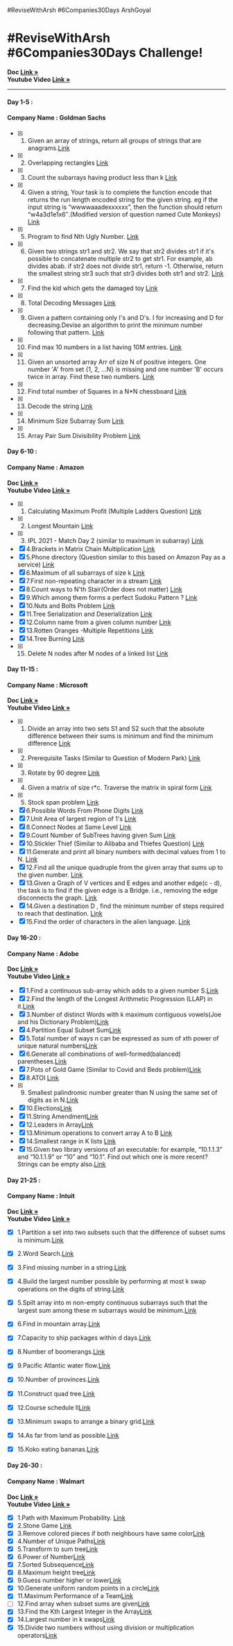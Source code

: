 #ReviseWithArsh #6Companies30Days ArshGoyal

# #ReviseWithArsh #6Companies30Days Challenge!
<b>Doc </b><a href="https://docs.google.com/document/d/e/2PACX-1vRgrSl5zCl8P92F0qNuJyDF9v8aqfNd1UB9fQWTb-_aohzhPbZ0GOVbXvfnGHgzbWWdkf9gr7ZgM0lj/pub"><strong>Link »</strong></a><br/>
<b>Youtube Video </b><a href="https://www.youtube.com/watch?v=8ESo_bXhRC4&ab_channel=ArshGoyal"><strong>Link »</strong></a><br/>
<hr/>

#### Day 1-5 :
#### Company Name : Goldman Sachs

- [x] 1. Given an array of strings, return all groups of strings that are anagrams.<a href="https://practice.geeksforgeeks.org/problems/print-anagrams-together/1/">Link</a>
- [x] 2. Overlapping rectangles <a href="https://practice.geeksforgeeks.org/problems/overlapping-rectangles1924/1/">Link</a>
- [x] 3. Count the subarrays having product less than k <a href="https://practice.geeksforgeeks.org/problems/count-the-subarrays-having-product-less-than-k1708/1/">Link</a>
- [x] 4. Given a string, Your task is to  complete the function encode that returns the run length encoded string for the given string. eg if the input string is “wwwwaaadexxxxxx”, then the function should return “w4a3d1e1x6″.(Modified version of question named Cute Monkeys) <a href="https://practice.geeksforgeeks.org/problems/run-length-encoding/1/">Link</a>
- [x] 5. Program to find Nth Ugly Number. <a href="https://practice.geeksforgeeks.org/problems/ugly-numbers2254/1/">Link</a>
- [x] 6. Given two strings str1 and str2. We say that str2 divides str1 if it's possible to concatenate multiple str2 to get str1. For example, ab divides abab. if str2 does not divide str1, return -1. Otherwise, return the smallest string str3 such that str3 divides both str1 and str2. <a href="https://leetcode.com/problems/greatest-common-divisor-of-strings/">Link</a>
- [x] 7. Find the kid which gets the damaged toy <a href="https://www.geeksforgeeks.org/distributing-m-items-circle-size-n-starting-k-th-position/">Link</a>
- [x] 8. Total Decoding Messages <a href="https://practice.geeksforgeeks.org/problems/total-decoding-messages1235/1/">Link</a>
- [x] 9. Given a pattern containing only I's and D's. I for increasing and D for decreasing.Devise an algorithm to print the minimum number following that pattern. <a href="https://practice.geeksforgeeks.org/problems/number-following-a-pattern3126/1">Link</a>
- [x] 10. Find max 10 numbers in a list having 10M entries. <a href="https://leetcode.com/discuss/interview-experience/514986/Goldman-Sachs-Interview-Process-and-Questions">Link</a>
- [x] 11. Given an unsorted array Arr of size N of positive integers. One number 'A' from     set {1, 2, …N} is missing and one number 'B' occurs twice in array. Find these two numbers. <a href="https://practice.geeksforgeeks.org/problems/find-missing-and-repeating2512/1/">Link</a>
- [x] 12. Find total number of Squares in a N*N chessboard <a href="https://practice.geeksforgeeks.org/problems/squares-in-nn-chessboard/0">Link</a>
- [x] 13. Decode the string <a href="https://practice.geeksforgeeks.org/problems/decode-the-string2444/1">Link</a>
- [x] 14. Minimum Size Subarray Sum <a href="https://leetcode.com/problems/minimum-size-subarray-sum/">Link</a>
- [x] 15. Array Pair Sum Divisibility Problem <a href="https://practice.geeksforgeeks.org/problems/array-pair-sum-divisibility-problem3257/1">Link</a>


#### Day 6-10 :
#### Company Name : Amazon

<b>Doc </b><a href="https://docs.google.com/document/d/1KH9GVaUCET-y5SL5sg6DAnon9XwRRW-sPiyJ2p7FRLs/edit"><strong>Link »</strong></a><br/>
<b>Youtube Video </b> <a href="https://www.youtube.com/watch?v=4ZBKj3ioGjY"><strong>Link »</strong></a><br/>


- [x] 1. Calculating Maximum Profit (Multiple Ladders Question) <a href="https://practice.geeksforgeeks.org/problems/maximum-profit4657/1">Link</a>
- [x] 2. Longest Mountain <a href="https://leetcode.com/problems/longest-mountain-in-array/">Link</a>
- [x] 3. IPL 2021 - Match Day 2 (similar to maximum in subarray) <a href="https://practice.geeksforgeeks.org/problems/deee0e8cf9910e7219f663c18d6d640ea0b87f87/1/
">Link</a>
- [x] 4.Brackets in Matrix Chain Multiplication <a href="https://practice.geeksforgeeks.org/problems/brackets-in-matrix-chain-multiplication1024/1/">Link</a>
- [x] 5.Phone directory (Question similar to this based on Amazon Pay as a service) <a href="https://practice.geeksforgeeks.org/problems/phone-directory4628/1/">Link</a>
- [x] 6.Maximum of all subarrays of size k <a href="https://practice.geeksforgeeks.org/problems/maximum-of-all-subarrays-of-size-k3101/1">Link</a>
- [x] 7.First non-repeating character in a stream <a href="https://practice.geeksforgeeks.org/problems/first-non-repeating-character-in-a-stream1216/1">Link</a>
- [x] 8.Count ways to N'th Stair(Order does not matter) <a href="https://practice.geeksforgeeks.org/problems/count-ways-to-nth-stairorder-does-not-matter1322/1/">Link</a>
- [x] 9.Which among them forms a perfect Sudoku Pattern ? <a href="https://practice.geeksforgeeks.org/problems/is-sudoku-valid4820/1/">Link</a>
- [x] 10.Nuts and Bolts Problem <a href="https://practice.geeksforgeeks.org/problems/nuts-and-bolts-problem0431/1">Link</a>
- [x] 11.Tree Serialization and Deserialization <a href="https://practice.geeksforgeeks.org/problems/serialize-and-deserialize-a-binary-tree/1">Link</a>
- [x] 12.Column name from a given column number <a href="https://practice.geeksforgeeks.org/problems/column-name-from-a-given-column-number4244/1/">Link</a>
- [x] 13.Rotten Oranges -Multiple Repetitions <a href="https://leetcode.com/problems/rotting-oranges/">Link</a>
- [x] 14.Tree Burning <a href="https://practice.geeksforgeeks.org/problems/burning-tree/1/">Link</a>
- [x] 15. Delete N nodes after M nodes of a linked list <a href="https://practice.geeksforgeeks.org/problems/delete-n-nodes-after-m-nodes-of-a-linked-list/1/">Link</a>

#### Day 11-15 :
#### Company Name : Microsoft

<b>Doc </b><a href="https://docs.google.com/document/d/1sSyOTeZBVJExf0oytLVGk6Z34h1usFm4QRkr1Wb5ouk/edit"><strong>Link »</strong></a><br/>
<b>Youtube Video </b> <a href="https://www.youtube.com/watch?v=t8FeH5jNA-E&t=105s&ab_channel=ArshGoyal"><strong>Link »</strong></a><br/>


- [x] 1. Divide an array into two sets S1 and S2 such that the absolute difference between their sums is minimum and find the minimum difference <a href="https://practice.geeksforgeeks.org/problems/minimum-sum-partition3317/1/">Link</a>
- [x] 2. Prerequisite Tasks (Similar to Question of Modern Park) <a href="https://practice.geeksforgeeks.org/problems/prerequisite-tasks/1/">Link</a>
- [x] 3. Rotate by 90 degree <a href="https://practice.geeksforgeeks.org/problems/rotate-by-90-degree0356/1/">Link</a>
- [x] 4. Given a matrix of size r*c. Traverse the matrix in spiral form <a href="https://practice.geeksforgeeks.org/problems/spirally-traversing-a-matrix-1587115621/1/">Link</a>
- [x] 5. Stock span problem <a href="https://practice.geeksforgeeks.org/problems/stock-span-problem-1587115621/1">Link</a>
- [x] 6.Possible Words From Phone Digits <a href="https://practice.geeksforgeeks.org/problems/possible-words-from-phone-digits-1587115620/1/">Link</a>
- [x] 7.Unit Area of largest region of 1's <a href="https://practice.geeksforgeeks.org/problems/length-of-largest-region-of-1s-1587115620/1/">Link</a>
- [x] 8.Connect Nodes at Same Level <a href="https://practice.geeksforgeeks.org/problems/connect-nodes-at-same-level/1/">Link</a>
- [x] 9.Count Number of SubTrees having given Sum <a href="https://practice.geeksforgeeks.org/problems/count-number-of-subtrees-having-given-sum/1/">Link</a>
- [x] 10.Stickler Thief (Similar to Alibaba and Thiefes Question) <a href="https://practice.geeksforgeeks.org/problems/stickler-theif-1587115621/1/">Link</a>
- [x] 11.Generate and print all binary numbers with decimal values from 1 to N. <a href="https://practice.geeksforgeeks.org/problems/generate-binary-numbers-1587115620/1/">Link</a>  
- [x] 12.Find all the unique quadruple from the given array that sums up to the given number. <a href="https://practice.geeksforgeeks.org/problems/find-all-four-sum-numbers1732/1">Link</a>
- [x] 13.Given a Graph of V vertices and E edges and another edge(c - d), the task is to find if the given edge is a Bridge. i.e., removing the edge disconnects the graph. <a href="https://practice.geeksforgeeks.org/problems/bridge-edge-in-graph/1">Link</a>
- [x] 14.Given a destination D , find the minimum number of steps required to reach that destination. <a href="https://practice.geeksforgeeks.org/problems/minimum-number-of-steps-to-reach-a-given-number5234/1/">Link</a>
- [x] 15.Find the order of characters in the alien language. <a href="https://practice.geeksforgeeks.org/problems/alien-dictionary/1/">Link</a>

#### Day 16-20 :
#### Company Name : Adobe

<b>Doc </b><a href="https://docs.google.com/document/d/1cEAe63fC3YMJRwKmCoVOIXFUaFv5LqNXedxaGpaqd6U/edit"><strong>Link »</strong></a><br/>
<b>Youtube Video </b> <a href="https://www.youtube.com/watch?v=IZx5M9AnWWQ&ab_channel=ArshGoyal"><strong>Link »</strong></a><br/>


- [x] 1.Find a continuous sub-array which adds to a given number S.<a href="https://practice.geeksforgeeks.org/problems/subarray-with-given-sum-1587115621/1">Link</a>
- [x] 2.Find the length of the Longest Arithmetic Progression (LLAP) in it.<a href="https://practice.geeksforgeeks.org/problems/longest-arithmetic-progression1019/1/">Link</a>
- [x] 3.Number of distinct Words with k maximum contiguous vowels(Joe and his Dictionary Problem)<a href="https://practice.geeksforgeeks.org/problems/7b9d245852bd8caf8a27d6d3961429f0a2b245f1/1/">Link</a>
- [x] 4.Partition Equal Subset Sum<a href="https://practice.geeksforgeeks.org/problems/subset-sum-problem2014/1">Link</a>
- [x] 5.Total number of ways n can be expressed as sum of xth power of unique natural numbers<a href="https://practice.geeksforgeeks.org/problems/express-as-sum-of-power-of-natural-numbers5647/1">Link</a>
- [x] 6.Generate all combinations of well-formed(balanced) parentheses.<a href="https://practice.geeksforgeeks.org/problems/generate-all-possible-parentheses/1/">Link</a>
- [x] 7.Pots of Gold Game (Similar to Covid and Beds problem)<a href="https://practice.geeksforgeeks.org/problems/pots-of-gold-game/1/">Link</a>
- [x] 8.ATOI <a href="https://practice.geeksforgeeks.org/problems/implement-atoi/1/">Link</a>
- [x] 9. Smallest palindromic number greater than N using the same set of digits as in N.<a href="https://practice.geeksforgeeks.org/problems/next-higher-palindromic-number-using-the-same-set-of-digits5859/1/">Link</a>
- [x] 10.Elections<a href="https://practice.geeksforgeeks.org/problems/winner-of-an-election-where-votes-are-represented-as-candidate-names-1587115621/1/">Link</a>
- [x] 11.String Amendment<a href="https://practice.geeksforgeeks.org/problems/amend-the-sentence3235/1">Link</a>
- [x] 12.Leaders in Array<a href="https://practice.geeksforgeeks.org/problems/leaders-in-an-array-1587115620/1/">Link</a>
- [x] 13.Minimum operations to convert array A to B <a href="https://practice.geeksforgeeks.org/problems/minimum-insertions-to-make-two-arrays-equal/1/">Link</a>
- [x] 14.Smallest range in K lists <a href="https://practice.geeksforgeeks.org/problems/find-smallest-range-containing-elements-from-k-lists/1/">Link</a>
- [x] 15.Given two library versions of an executable: for example, “10.1.1.3” and “10.1.1.9” or “10” and “10.1”. Find out which one is more recent? Strings can be empty also.<a href="https://www.geeksforgeeks.org/adobe-interview-experience-for-mts-1-1-5-years-experienced/">Link</a>

#### Day 21-25 :
#### Company Name : Intuit

<b>Doc </b><a href="https://docs.google.com/document/d/18oi6OlvcL3wYn20Jb9crW7NO4cGkL6vUfTvplNDGkTw/edit"><strong>Link »</strong></a><br/>
<b>Youtube Video </b> <a href="https://www.youtube.com/watch?v=8kss7doOQmw&t=1s"><strong>Link »</strong></a><br/>


- [x] 1.Partition a set into two subsets such that the difference of subset sums is minimum.<a href="https://www.geeksforgeeks.org/partition-a-set-into-two-subsets-such-that-the-difference-of-subset-sums-is-minimum/">Link</a>
- [x] 2.Word Search.<a href="https://practice.geeksforgeeks.org/problems/word-search/1/">Link</a>
- [x] 3.Find missing number in a string.<a href="https://practice.geeksforgeeks.org/problems/find-the-missing-no-in-string/1/">Link</a>
- [x] 4.Build the largest number possible by performing at most k swap operations on the digits of string.<a href="https://practice.geeksforgeeks.org/problems/largest-number-in-k-swaps-1587115620/1">Link</a>
- [x] 5.Spilt array into m non-empty continuous subarrays such that the largest sum among these m subarrays would be minimum.<a href="https://leetcode.com/problems/split-array-largest-sum/">Link</a>
- [x] 6.Find in mountain array.<a href="https://leetcode.com/problems/find-in-mountain-array">Link</a>
- [x] 7.Capacity to ship packages within d days.<a href="https://leetcode.com/problems/capacity-to-ship-packages-within-d-days">Link</a>
- [x] 8.Number of boomerangs.<a href="https://leetcode.com/problems/number-of-boomerangs/">Link</a>
- [x] 9.Pacific Atlantic water flow.<a href="https://leetcode.com/problems/pacific-atlantic-water-flow/">Link</a>
- [x] 10.Number of provinces.<a href="https://leetcode.com/problems/number-of-provinces/">Link</a>
- [x] 11.Construct quad tree.<a href="https://leetcode.com/problems/construct-quad-tree/">Link</a>
- [x] 12.Course schedule II<a href="https://leetcode.com/problems/course-schedule-ii/">Link</a>
- [x] 13.Minimum swaps to arrange a binary grid.<a href="https://leetcode.com/problems/minimum-swaps-to-arrange-a-binary-grid">Link</a>
- [x] 14.As far from land as possible.<a href="https://leetcode.com/problems/as-far-from-land-as-possible/">Link</a>
- [x] 15.Koko eating bananas.<a href="https://leetcode.com/problems/koko-eating-bananas/">Link</a>


#### Day 26-30 :
#### Company Name : Walmart

<b>Doc </b><a href="https://docs.google.com/document/u/0/d/1XsyXdufDAK1C6PbC0KNeO95ydbH8qlsGnkyThkS-1bs/mobilebasic"><strong>Link »</strong></a><br/>
<b>Youtube Video </b> <a href="https://www.youtube.com/watch?v=zLzfRq7wm7Q"><strong>Link »</strong></a><br/>


- [x] 1.Path with Maximum Probability. <a href="https://leetcode.com/problems/path-with-maximum-probability/">Link</a>
- [x] 2.Stone Game <a href="https://leetcode.com/problems/stone-game">Link</a>
- [x] 3.Remove colored pieces if both neighbours have same color<a href="https://leetcode.com/problems/remove-colored-pieces-if-both-neighbors-are-the-same-color">Link</a>
- [x] 4.Number of Unique Paths<a href="https://practice.geeksforgeeks.org/problems/number-of-unique-paths5339/1/">Link</a>
- [x] 5.Transform to sum tree<a href="https://practice.geeksforgeeks.org/problems/transform-to-sum-tree/1/">Link</a>
- [x] 6.Power of Number<a href="https://practice.geeksforgeeks.org/problems/power-of-numbers-1587115620/1/">Link</a>
- [x] 7.Sorted Subsequence<a href="https://practice.geeksforgeeks.org/problems/sorted-subsequence-of-size-3/1/">Link</a>
- [x] 8.Maximum height tree<a href="https://practice.geeksforgeeks.org/problems/maximum-height-tree4803/1/">Link</a>
- [x] 9.Guess number higher or lower<a href="https://leetcode.com/problems/guess-number-higher-or-lower-ii">Link</a>
- [x] 10.Generate uniform random points in a circle<a href="https://leetcode.com/problems/generate-random-point-in-a-circle">Link</a>
- [x] 11.Maximum Performance of a Team<a href="https://leetcode.com/problems/maximum-performance-of-a-team">Link</a>
- [ ] 12.Find array when subset sums are given<a href="https://leetcode.com/problems/find-array-given-subset-sums">Link</a>
- [x] 13.Find the Kth Largest Integer in the Array<a href=" https://leetcode.com/problems/find-the-kth-largest-integer-in-the-array">Link</a>
- [x] 14.Largest number in k swaps<a href="https://practice.geeksforgeeks.org/problems/largest-number-in-k-swaps-1587115620/1/">Link</a>
- [x] 15.Divide two numbers without using division or multiplication operators<a href="https://leetcode.com/problems/divide-two-integers/">Link</a>
